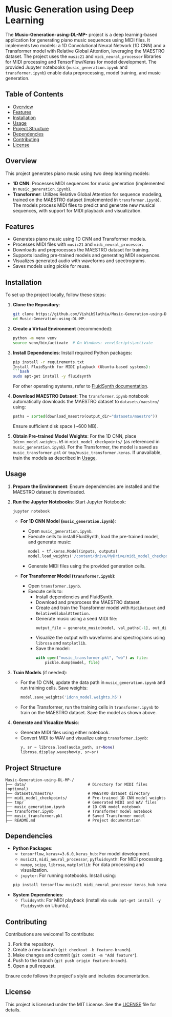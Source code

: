 # Music Generation using Deep Learning

The **Music-Generation-using-DL-MP-** project is a deep learning-based application for generating piano music sequences using MIDI files. It implements two models: a 1D Convolutional Neural Network (1D CNN) and a Transformer model with Relative Global Attention, leveraging the MAESTRO dataset. The project uses the `music21` and `midi_neural_processor` libraries for MIDI processing and TensorFlow/Keras for model development. The provided Jupyter notebooks (`music_generation.ipynb` and `transformer.ipynb`) enable data preprocessing, model training, and music generation.

## Table of Contents
- [Overview](#overview)
- [Features](#features)
- [Installation](#installation)
- [Usage](#usage)
- [Project Structure](#project-structure)
- [Dependencies](#dependencies)
- [Contributing](#contributing)
- [License](#license)

## Overview
This project generates piano music using two deep learning models:
- **1D CNN**: Processes MIDI sequences for music generation (implemented in `music_generation.ipynb`).
- **Transformer**: Utilizes Relative Global Attention for sequence modeling, trained on the MAESTRO dataset (implemented in `transformer.ipynb`).
The models process MIDI files to predict and generate new musical sequences, with support for MIDI playback and visualization.

## Features
- Generates piano music using 1D CNN and Transformer models.
- Processes MIDI files with `music21` and `midi_neural_processor`.
- Downloads and preprocesses the MAESTRO dataset for training.
- Supports loading pre-trained models and generating MIDI sequences.
- Visualizes generated audio with waveforms and spectrograms.
- Saves models using pickle for reuse.

## Installation
To set up the project locally, follow these steps:

1. **Clone the Repository**:
   ```bash
   git clone https://github.com/VishibSlathia/Music-Generation-using-DL-MP-.git
   cd Music-Generation-using-DL-MP-
   ```

2. **Create a Virtual Environment** (recommended):
   ```bash
   python -m venv venv
   source venv/bin/activate  # On Windows: venv\Scripts\activate
   ```

3. **Install Dependencies**:
   Install required Python packages:
   ```bash
   pip install -r requirements.txt
   Install FluidSynth for MIDI playback (Ubuntu-based systems):
   ```bash
   sudo apt-get install -y fluidsynth
   ```
   For other operating systems, refer to [FluidSynth documentation](https://github.com/FluidSynth/fluidsynth).

4. **Download MAESTRO Dataset**:
   The `transformer.ipynb` notebook automatically downloads the MAESTRO dataset to `datasets/maestro/` using:
   ```python
   paths = sorted(download_maestro(output_dir="datasets/maestro"))
   ```
   Ensure sufficient disk space (~600 MB).

5. **Obtain Pre-trained Model Weights**:
   For the 1D CNN, place `1dcnn_model.weights.h5` in `midi_model_checkpoints/` (as referenced in `music_generation.ipynb`). For the Transformer, the model is saved as `music_transformer.pkl` or `tmp/music_transformer.keras`. If unavailable, train the models as described in [Usage](#usage).

## Usage
1. **Prepare the Environment**:
   Ensure dependencies are installed and the MAESTRO dataset is downloaded.

2. **Run the Jupyter Notebooks**:
   Start Jupyter Notebook:
   ```bash
   jupyter notebook
   ```

   - **For 1D CNN Model (`music_generation.ipynb`)**:
     - Open `music_generation.ipynb`.
     - Execute cells to install FluidSynth, load the pre-trained model, and generate music:
       ```python
       model = tf.keras.Model(inputs, outputs)
       model.load_weights('/content/drive/MyDrive/midi_model_checkpoints/1dcnn_model.weights.h5')
       ```
     - Generate MIDI files using the provided generation cells.

   - **For Transformer Model (`transformer.ipynb`)**:
     - Open `transformer.ipynb`.
     - Execute cells to:
       - Install dependencies and FluidSynth.
       - Download and preprocess the MAESTRO dataset.
       - Create and train the Transformer model with `MidiDataset` and `RelativeGlobalAttention`.
       - Generate music using a seed MIDI file:
         ```python
         output_file = generate_music(model, val_paths[-1], out_dir="tmp/", top_k=15)
         ```
       - Visualize the output with waveforms and spectrograms using `librosa` and `matplotlib`.
       - Save the model:
         ```python
         with open("music_transformer.pkl", "wb") as file:
             pickle.dump(model, file)
         ```

3. **Train Models** (if needed):
   - For the 1D CNN, update the data path in `music_generation.ipynb` and run training cells. Save weights:
     ```python
     model.save_weights('1dcnn_model.weights.h5')
     ```
   - For the Transformer, run the training cells in `transformer.ipynb` to train on the MAESTRO dataset. Save the model as shown above.

4. **Generate and Visualize Music**:
   - Generate MIDI files using either notebook.
   - Convert MIDI to WAV and visualize using `transformer.ipynb`:
     ```python
     y, sr = librosa.load(audio_path, sr=None)
     librosa.display.waveshow(y, sr=sr)
     ```

## Project Structure
```
Music-Generation-using-DL-MP-/
├── data/                           # Directory for MIDI files (optional)
├── datasets/maestro/               # MAESTRO dataset directory
├── midi_model_checkpoints/         # Pre-trained 1D CNN model weights
├── tmp/                            # Generated MIDI and WAV files
├── music_generation.ipynb          # 1D CNN model notebook
├── transformer.ipynb               # Transformer model notebook
├── music_transformer.pkl           # Saved Transformer model
├── README.md                       # Project documentation
```

## Dependencies
- **Python Packages**:
  - `tensorflow`, `keras>=3.6.0`, `keras_hub`: For model development.
  - `music21`, `midi_neural_processor`, `pyfluidsynth`: For MIDI processing.
  - `numpy`, `scipy`, `librosa`, `matplotlib`: For data processing and visualization.
  - `jupyter`: For running notebooks.
  Install using:
  ```bash
  pip install tensorflow music21 midi_neural_processor keras_hub keras>=3.6.0 pyfluidsynth scipy numpy jupyter librosa matplotlib
  ```
- **System Dependencies**:
  - `fluidsynth`: For MIDI playback (install via `sudo apt-get install -y fluidsynth` on Ubuntu).

## Contributing
Contributions are welcome! To contribute:
1. Fork the repository.
2. Create a new branch (`git checkout -b feature-branch`).
3. Make changes and commit (`git commit -m "Add feature"`).
4. Push to the branch (`git push origin feature-branch`).
5. Open a pull request.

Ensure code follows the project's style and includes documentation.

## License
This project is licensed under the MIT License. See the [LICENSE](LICENSE) file for details.
